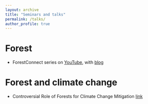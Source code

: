 ```yaml
---
layout: archive
title: "Seminars and talks"
permalink: /talks/
author_profile: true
---
```

Forest
=========
- ForestConnect series on [YouTube](https://www.youtube.com/user/ForestConnect), with [blog](https://blogs.cornell.edu/cceforestconnect/)

Forest and climate change
=======
- Controversial Role of Forests for Climate Change Mitigation [link](https://www.youtube.com/watch?v=VRvxc6fmyKI&list=PLWoFuak18FGXvk_QHxxiDi9zLxevAe0IT&index=77 )

  
